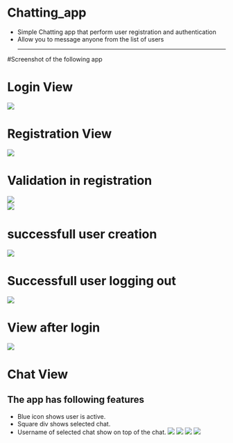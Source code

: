 # Chatting_app
- Simple Chatting app that perform user registration and authentication
- Allow you to message anyone from the list of users
  <hr/>

#Screenshot of the following app

# Login View
  ![](https://github.com/pranjal2523/Chatting_app/blob/master/screenshots/login.png)

# Registration View
  ![](https://github.com/pranjal2523/Chatting_app/blob/master/screenshots/registration_page.png)
  
# Validation in registration
  ![](https://github.com/pranjal2523/Chatting_app/blob/master/screenshots/validation.png)<br/>
  ![](https://github.com/pranjal2523/Chatting_app/blob/master/screenshots/validation2.png)
    
# successfull user creation
  ![](https://github.com/pranjal2523/Chatting_app/blob/master/screenshots/succesfull_user_creation.png)
  
# Successfull user logging out
  ![](https://github.com/pranjal2523/Chatting_app/blob/master/screenshots/after_registration.png)

# View after login
  ![](https://github.com/pranjal2523/Chatting_app/blob/master/screenshots/after_login_view.png)

# Chat View
## The app has following features
- Blue icon shows user is active.
- Square div shows selected chat.
- Username of selected chat show on top of the chat.
  ![](https://github.com/pranjal2523/Chatting_app/blob/master/screenshots/chat_view.png)
  ![](https://github.com/pranjal2523/Chatting_app/blob/master/screenshots/chat_view2.png)
  ![](https://github.com/pranjal2523/Chatting_app/blob/master/screenshots/chat_view4.png)
  ![](https://github.com/pranjal2523/Chatting_app/blob/master/screenshots/chatview3.png)


  
